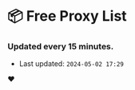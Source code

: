 # :package: Free Proxy List
### Updated every 15 minutes.

- Last updated: `2024-05-02 17:29`

:heart:
